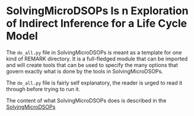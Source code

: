 # SolvingMicroDSOPs Is n Exploration of Indirect Inference for a Life Cycle Model

The `do_all.py` file in SolvingMicroDSOPs is meant as a template for one kind of REMARK directory. It is a full-fledged module that can be imported and will create tools that can be used to specify the many options that govern exactly what is done by the tools in SolvingMicroDSOPs.

The `do_all.py` file is fairly self explanatory, the reader is urged to read it through before trying to run it. 

The content of what SolvingMicroDSOPs does is described in the [SolvingMicroDSOPs](http://econ.jhu.edu/people/ccarroll/SolvingMicroDSOPs)

